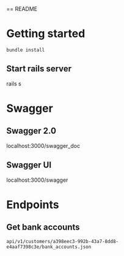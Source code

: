 == README

# Getting started

`bundle install`

## Start rails server

rails s


# Swagger

## Swagger 2.0
localhost:3000/swagger_doc

## Swagger UI
localhost:3000/swagger

# Endpoints

## Get bank accounts

`api/v1/customers/a398eec3-992b-43a7-8dd8-e4aaf7398c3e/bank_accounts.json`